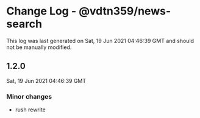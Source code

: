 # Change Log - @vdtn359/news-search

This log was last generated on Sat, 19 Jun 2021 04:46:39 GMT and should not be manually modified.

## 1.2.0
Sat, 19 Jun 2021 04:46:39 GMT

### Minor changes

- rush rewrite

